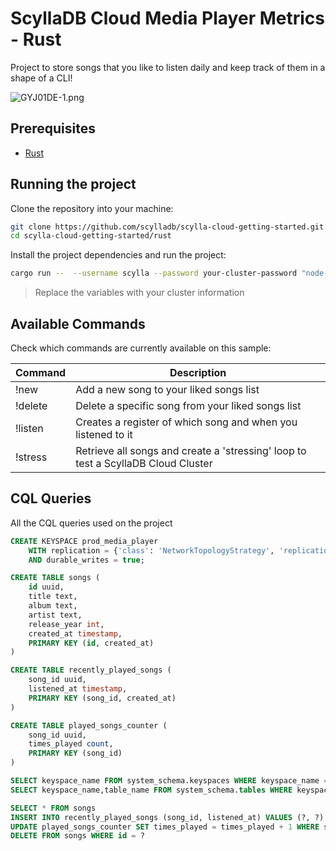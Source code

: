 # ScyllaDB Cloud Media Player Metrics - Rust

Project to store songs that you like to listen daily and keep track of them in a shape of a CLI!

![GYJ01DE-1.png](https://i.imgur.com/GYJ01DE.png)

## Prerequisites

* [Rust](https://www.rust-lang.org/tools/install)


## Running the project

Clone the repository into your machine:

```sh 
git clone https://github.com/scylladb/scylla-cloud-getting-started.git
cd scylla-cloud-getting-started/rust
```


Install the project dependencies and run the project: 

```sh
cargo run --  --username scylla --password your-cluster-password "node-0.aws-sa-east-1.1.clusters.scylla.cloud", "node-1.aws-sa-east-1.1.clusters.scylla.cloud", "node-2.aws-sa-east-1.1.clusters.scylla.cloud"
```

> Replace the variables with your cluster information


## Available Commands

Check which commands are currently available on this sample:

| Command  | Description |
|---|---|
| !new   | Add a new song to your liked songs list   |
| !delete  | Delete a specific song from your liked songs list   |
| !listen  | Creates a register of which song and when you listened to it  |
| !stress  | Retrieve all songs and create a 'stressing' loop to test a ScyllaDB Cloud Cluster |

## CQL Queries

All the CQL queries used on the project

```sql
CREATE KEYSPACE prod_media_player
    WITH replication = {'class': 'NetworkTopologyStrategy', 'replication_factor': '3'}
    AND durable_writes = true;

CREATE TABLE songs (
    id uuid,
    title text,
    album text,
    artist text,
    release_year int,
    created_at timestamp,
    PRIMARY KEY (id, created_at)
)

CREATE TABLE recently_played_songs (
    song_id uuid,
    listened_at timestamp,
    PRIMARY KEY (song_id, created_at)
)

CREATE TABLE played_songs_counter (
    song_id uuid,
    times_played count,
    PRIMARY KEY (song_id)
)

SELECT keyspace_name FROM system_schema.keyspaces WHERE keyspace_name = ?
SELECT keyspace_name,table_name FROM system_schema.tables WHERE keyspace_name = ? AND table_name = ?

SELECT * FROM songs
INSERT INTO recently_played_songs (song_id, listened_at) VALUES (?, ?)
UPDATE played_songs_counter SET times_played = times_played + 1 WHERE song_id = ?
DELETE FROM songs WHERE id = ?

```